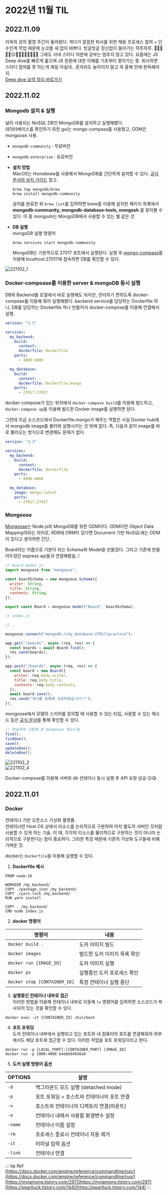 # 2022년 11월 TIL

## 2022.11.09

지옥의 강의 촬영 주간이 돌아왔다. 게다가 깔끔한 퇴사를 위한 채용 프로세스 참여 + 인수인계 작업 때문에 눈코뜰 새 없이 바쁘다. 빙글빙글 정신없이 돌아가는 하루하루. 😵‍💫🫤😵‍💫😔😵‍💫🫠😵‍💫🤯😵‍💫 그래도 사내 스터디 덕분에 공부는 멈추지 않고 있다. 요즘에는 JS Deep dive를 빠르게 훑으며 JS 원론에 대한 이해를 기초부터 쌓아가는 중. 퇴사하면 스터디 참여를 못 하는게 제일 아쉽네.. 혼자라도 늘어지지 말고 꼭 올해 안에 완독해야지.  
[Deep dive 요약 정리 바로가기](../book-js/js-deepdive.html)

## 2022.11.02

### Mongodb 설치 & 실행

널리 사용되는 NoSQL DB인 MongoDB를 설치하고 실행해봤다.  
데이터베이스를 확인하기 위한 gui는 mongo-compass를 사용했고, ODM은 mongoose 사용.

- `mongodb-community` : 무료버전
- `mongodb-enterprise` : 유료버전

- **설치 방법**  
  MacOS는 Homebrew를 사용해서 MongoDB를 간단하게 설치할 수 있다. [공식 문서의 설치 가이드](https://www.mongodb.com/docs/manual/tutorial/install-mongodb-on-os-x/) 참고.

  ```
  brew tap mongodb/brew
  brew install mongodb-community
  ```

  설치를 완료한 뒤 `brew list`를 입력하면 brew를 이용해 설치한 패키지 목록에서 **mongodb-community, mongodb-database-tools, mongosh** 를 찾아볼 수 있다. 이 중 mongosh는 MongoDB에서 사용할 수 있는 쉘 같은 것

- **DB 실행**  
   mongoDB 실행 명령어

  ```
  brew services start mongodb-community
  ```

  MongoDB는 기본적으로 27017 포트에서 실행된다. 실행 후 [mongo-compass](https://www.mongodb.com/try/download/compass)를 이용해 localhost:27017에 접속하면 DB를 확인할 수 있다.

![221102_1](../../public/221102_1.png)

### Docker-compoase를 이용한 server & mongoDB 동시 실행

DB와 Backend를 로컬에서 바로 실행해도 되지만, 관리하기 편하도록 docker-compose를 이용해 묶어 실행해봤다. backend service를 담당하는 Dockerfile 하나, DB를 담당하는 Dockerfile 하나 만들어서 docker-compose를 이용해 연결해서 실행.

```yaml
version: "3.3"

services:
  my_backend:
    build:
      context: .
      dockerfile: Dockerfile
    ports:
      - 4000:4000

  my_database:
    build:
      context: .
      dockerfile: Dockerfile.mongo
    ports:
      - 27017:27017
```

docker-compose가 있는 위치에서 `docker-compose build`를 이용해 빌드하고, `docker-compose up`을 이용해 빌드한 Docker image를 실행하면 된다.

그런데 지금 소스코드에서 Dockerfile.mongo가 해주는 역할은 사실 Docker hub에서 mongodb image를 불러와 실행시키는 것 밖에 없다. 즉, 다음과 같이 image를 바로 불러오는 방식으로 변경해도 문제가 없다.

```yaml
version: "3.3"

services:
  my_backend:
    build:
      context: .
      dockerfile: Dockerfile
    ports:
      - 4000:4000

  my_database:
    image: mongo:latest
    ports:
      - 27017:27017
```

### Mongoose

[Mongoose](https://mongoosejs.com/)는 Node.js와 MongoDB를 위한 ODM이다. ODM이란 Object Data Mapping이라는 의미로, RDB에 ORM이 있다면 Document 기반 NoSQL에는 ODM이 있다고 생각하면 간단..

Board라는 이름으로 기본이 되는 Schema와 Model을 만들었다. 그리고 기존에 만들어두었던 express api들과 연결해봤음..!

```js
// board.model.js
import mongoose from "mongoose";

const boardSchema = new mongoose.Schema({
  writer: String,
  title: String,
  contents: String,
});

export const Board = mongoose.model("Board", boardSchema);
```

```js
// index.js

//...

mongoose.connect("mongodb://my_database:27017/practice");

app.get("/boards", async (req, res) => {
  const boards = await Board.find();
  res.send(boards);
});

app.post("/boards", async (req, res) => {
  const board = new Board({
    writer: req.body.writer,
    title: req.body.title,
    contents: req.body.contents,
  });
  await board.save();
  res.send("게시물 등록에 성공하였습니다!!");
});
```

mongoose에서 모델의 스키마를 정의할 때 사용할 수 있는 타입, 사용할 수 있는 메소드 등은 [공식 문서](https://mongoosejs.com/docs/guide.html)를 통해 확인할 수 있다.

```js
// 연습하며 사용해 본 mongoose 메소드들
find();
findOne();
save();
updateOne();
deleteOne();
```

![221102_2](../../public/221102_2.png)  
![221102_4](../../public/221102_3.png)

Docker-compose를 이용해 서버와 db 컨테이너 동시 실행 후 API 요청 성공 😗😋

## 2022.11.01

### Docker

컨테이너 기반 오픈소스 가상화 플랫폼.  
컨테이너란 Host OS 상에서 리소스를 논리적으로 구분하여 마치 별도의 서버인 것처럼 사용할 수 있게 하는 기술. 이 때, 각각의 리소스를 물리적으로 구분하는 것이 아니라 논리적으로 구분한다는 점이 중요하다. 그러한 특징 때문에 기존의 가상화 도구들에 비해 가벼운 것.

docker는 `Dockerfile`을 이용해 실행할 수 있다.

1. **Dockerfile 예시**

```docker
FROM node:16

WORKDIR /my_backend/
COPY ./package.json /my_backend/
COPY ./yarn.lock /my_backend/
RUN yarn install

COPY . /my_backend/
CMD node index.js
```

2. **docker 명령어**

| 명령어                       | 내용                         |
| ---------------------------- | ---------------------------- |
| `docker build .`             | 도커 이미지 빌드             |
| `docker images`              | 빌드한 도커 이미지 목록 확인 |
| `docker run [IMAGE_ID]`      | 도커 이미지 실행             |
| `docker ps`                  | 실행중인 도커 프로세스 확인  |
| `docker stop [CONTAINER_ID]` | 특정 컨테이너 실행 중단      |

3. **실행중인 컨테이너 내부로 접근**  
   이러한 방법을 이용해 컨테이너 내부로 이동해 `ls` 명령어를 입력하면 소스코드가 복사되어 있는 것을 확인할 수 있다.

```
docker exec -it [CONTAINER_ID] /bin/bash
```

4. **포트 포워딩**  
   도커 컨테이너 내부에서 실행되고 있는 포트와 내 컴퓨터의 포트를 연결해줘야 외부에서도 해당 포트에 접근할 수 있다. 이러한 작업을 포트 포워딩이라고 한다.

```
docker run -p [LOCAL_PORT]:[CONTAINER_PORT] [IMAGE_ID]
docker run -p 1000:4000 b4e6b94936a9
```

5. **도커 실행 명령어 옵션**

| OPTIONS | 설명                                        |
| ------- | ------------------------------------------- |
| `-d`    | 백그라운드 모드 실행 (detached mode)        |
| `-p`    | 포트 포워딩 = 호스트와 컨테이너의 포트 연결 |
| `-v`    | 호스트와 컨테이너의 디렉토리 연결(마운트)   |
| `-e`    | 컨테이너 내에서 사용할 환경변수 설정        |
| `-name` | 컨테이너 이름 설정                          |
| `-rm`   | 프로세스 종료시 컨테이너 자동 제거          |
| `-it`   | 터미널 입력 옵션                            |
| `-link` | 컨테이너 연결                               |

::: tip Ref  
[https://docs.docker.com/engine/reference/commandline/run/](https://docs.docker.com/engine/reference/commandline/run/)  
[https://myjamong.tistory.com/297](https://myjamong.tistory.com/297)  
[https://pearlluck.tistory.com/144](https://pearlluck.tistory.com/144)
:::
